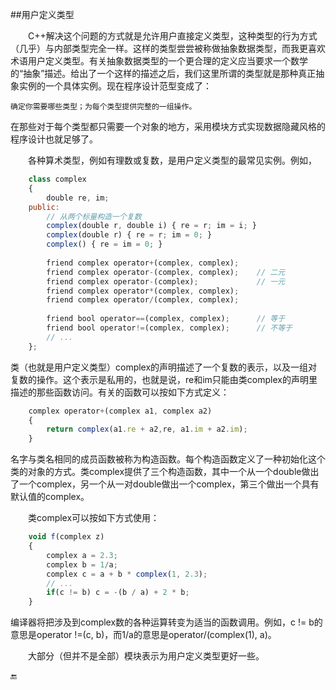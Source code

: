 ##用户定义类型

&emsp;&emsp;C++解决这个问题的方式就是允许用户直接定义类型，这种类型的行为方式（几乎）与内部类型完全一样。这样的类型尝尝被称做抽象数据类型，而我更喜欢术语用户定义类型。有关抽象数据类型的一个更合理的定义应当要求一个数学的“抽象”描述。给出了一个这样的描述之后，我们这里所谓的类型就是那种真正抽象实例的一个具体实例。现在程序设计范型变成了：

    确定你需要哪些类型；为每个类型提供完整的一组操作。
    
在那些对于每个类型都只需要一个对象的地方，采用模块方式实现数据隐藏风格的程序设计也就足够了。

&emsp;&emsp;各种算术类型，例如有理数或复数，是用户定义类型的最常见实例。例如，

```javascript
    class complex
    {
        double re, im;
    public:
        // 从两个标量构造一个复数
        complex(double r, double i) { re = r; im = i; }
        complex(double r) { re = r; im = 0; }
        complex() { re = im = 0; }
        
        friend complex operator+(complex, complex);
        friend complex operator-(complex, complex);    // 二元
        friend complex operator-(complex);             // 一元
        friend complex operator*(complex, complex);
        friend complex operator/(complex, complex);
        
        friend bool operator==(complex, complex);      // 等于
        friend bool operator!=(complex, complex);      // 不等于
        // ...     
    };
```

类（也就是用户定义类型）complex的声明描述了一个复数的表示，以及一组对复数的操作。这个表示是私用的，也就是说，re和im只能由类complex的声明里描述的那些函数访问。有关的函数可以按如下方式定义：

```javascript
    complex operator+(complex a1, complex a2)
    {
        return complex(a1.re + a2,re, a1.im + a2.im);
    }
```

名字与类名相同的成员函数被称为构造函数。每个构造函数定义了一种初始化这个类的对象的方式。类complex提供了三个构造函数，其中一个从一个double做出了一个complex，另一个从一对double做出一个complex，第三个做出一个具有默认值的complex。

&emsp;&emsp;类complex可以按如下方式使用：

```javascript
    void f(complex z)
    {
        complex a = 2.3;
        complex b = 1/a;
        complex c = a + b * complex(1, 2.3);
        // ...
        if(c != b) c = -(b / a) + 2 * b;
    }
```

编译器将把涉及到complex数的各种运算转变为适当的函数调用。例如，c != b的意思是operator !=(c, b)，而1/a的意思是operator/(complex(1), a)。

&emsp;&emsp;大部分（但并不是全部）模块表示为用户定义类型更好一些。

🔚